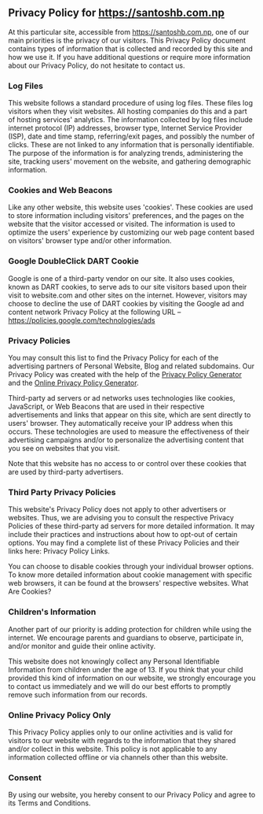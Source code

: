 ## Privacy Policy for https://santoshb.com.np
At this particular site, accessible from https://santoshb.com.np, one of our main priorities is the privacy of our visitors. This Privacy Policy document contains types of information that is collected and recorded by this site and how we use it.
If you have additional questions or require more information about our Privacy Policy, do not hesitate to contact us.

### Log Files
This website follows a standard procedure of using log files. These files log visitors when they visit websites. All hosting companies do this and a part of hosting services' analytics. The information collected by log files include internet protocol (IP) addresses, browser type, Internet Service Provider (ISP), date and time stamp, referring/exit pages, and possibly the number of clicks. These are not linked to any information that is personally identifiable. The purpose of the information is for analyzing trends, administering the site, tracking users' movement on the website, and gathering demographic information.

### Cookies and Web Beacons
Like any other website, this website uses 'cookies'. These cookies are used to store information including visitors' preferences, and the pages on the website that the visitor accessed or visited. The information is used to optimize the users' experience by customizing our web page content based on visitors' browser type and/or other information.

### Google DoubleClick DART Cookie
Google is one of a third-party vendor on our site. It also uses cookies, known as DART cookies, to serve ads to our site visitors based upon their visit to website.com and other sites on the internet. However, visitors may choose to decline the use of DART cookies by visiting the Google ad and content network Privacy Policy at the following URL – https://policies.google.com/technologies/ads

### Privacy Policies
You may consult this list to find the Privacy Policy for each of the advertising partners of Personal Website, Blog and related subdomains. Our Privacy Policy was created with the help of the [Privacy Policy Generator](https://www.privacypolicygenerator.info) and the [Online Privacy Policy Generator](https://www.privacypolicyonline.com/privacy-policy-generator).

Third-party ad servers or ad networks uses technologies like cookies, JavaScript, or Web Beacons that are used in their respective advertisements and links that appear on this site, which are sent directly to users' browser. They automatically receive your IP address when this occurs. These technologies are used to measure the effectiveness of their advertising campaigns and/or to personalize the advertising content that you see on websites that you visit.

Note that this website has no access to or control over these cookies that are used by third-party advertisers.

### Third Party Privacy Policies
This website's Privacy Policy does not apply to other advertisers or websites. Thus, we are advising you to consult the respective Privacy Policies of these third-party ad servers for more detailed information. It may include their practices and instructions about how to opt-out of certain options. You may find a complete list of these Privacy Policies and their links here: Privacy Policy Links.

You can choose to disable cookies through your individual browser options. To know more detailed information about cookie management with specific web browsers, it can be found at the browsers' respective websites. What Are Cookies?

### Children's Information
Another part of our priority is adding protection for children while using the internet. We encourage parents and guardians to observe, participate in, and/or monitor and guide their online activity.

This website does not knowingly collect any Personal Identifiable Information from children under the age of 13. If you think that your child provided this kind of information on our website, we strongly encourage you to contact us immediately and we will do our best efforts to promptly remove such information from our records.

### Online Privacy Policy Only
This Privacy Policy applies only to our online activities and is valid for visitors to our website with regards to the information that they shared and/or collect in this website. This policy is not applicable to any information collected offline or via channels other than this website.

### Consent
By using our website, you hereby consent to our Privacy Policy and agree to its Terms and Conditions.